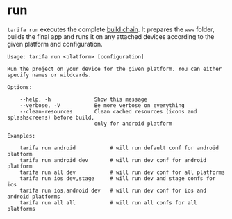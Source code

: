 # run

`tarifa run` executes the complete [build chain](../workflow/index.md). It prepares the `www` folder, builds the final app and runs it on any attached devices according to the given platform and configuration.

```
Usage: tarifa run <platform> [configuration]

Run the project on your device for the given platform. You can either
specify names or wildcards.

Options:

    --help, -h              Show this message
    --verbose, -V           Be more verbose on everything
    --clean-resources       Clean cached resources (icons and splashscreens) before build,
                            only for android platform

Examples:

    tarifa run android           # will run default conf for android platform
    tarifa run android dev       # will run dev conf for android platform
    tarifa run all dev           # will run dev conf for all platforms
    tarifa run ios dev,stage     # will run dev and stage confs for ios
    tarifa run ios,android dev   # will run dev conf for ios and android platforms
    tarifa run all all           # will run all confs for all platforms
```
